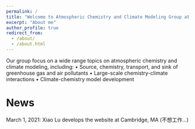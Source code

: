 ```yaml
---
permalink: /
title: "Welcome to Atmospheric Chemistry and Climate Modeling Group at Sun Yat-sen University"
excerpt: "About me"
author_profile: true
redirect_from: 
  - /about/
  - /about.html
---
```


Our group focus on a wide range topics on atmospheric chemistry and climate modeling, including:
• Source, chemistry, transport, and sink of greenhouse gas and air pollutants
• Large-scale chemistry-climate interactions
• Climate-chemistry model development

News
======
March 1, 2021: Xiao Lu develops the website at Cambridge, MA (不想工作...)


